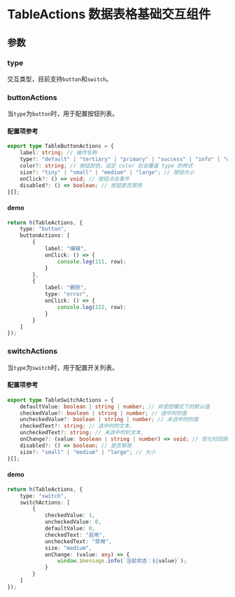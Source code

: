 # TableActions 数据表格基础交互组件

## 参数

### type

交互类型，目前支持`button`和`switch`。

### buttonActions

当`type`为`button`时，用于配置按钮列表。

#### 配置项参考

```typescript
export type TableButtonActions = {
    label: string; // 操作名称
    type?: "default" | "tertiary" | "primary" | "success" | "info" | "warning" | "error"; // 按钮类型
    color?: string; // 按钮颜色，设定 color 后会覆盖 type 的样式
    size?: "tiny" | "small" | "medium" | "large"; // 按钮大小
    onClick?: () => void; // 按钮点击事件
    disabled?: () => boolean; // 按钮是否禁用
}[];
```

#### demo

```typescript
return h(TableActions, {
    type: "button",
    buttonActions: [
        {
            label: "编辑",
            onClick: () => {
                console.log(111, row);
            }
        },
        {
            label: "删除",
            type: "error",
            onClick: () => {
                console.log(222, row);
            }
        }
    ]
});
```

### switchActions

当`type`为`switch`时，用于配置开关列表。

#### 配置项参考

```typescript
export type TableSwitchActions = {
    defaultValue: boolean | string | number; // 非受控模式下的默认值
    checkedValue?: boolean | string | number; // 选中时的值
    uncheckedValue?: boolean | string | number; // 未选中时的值
    checkedText?: string; // 选中时的文本,
    uncheckedText?: string; // 未选中时的文本,
    onChange?: (value: boolean | string | number) => void; // 变化时回调函数
    disabled?: () => boolean; // 是否禁用
    size?: "small" | "medium" | "large"; // 大小
}[];
```

#### demo

```typescript
return h(TableActions, {
    type: "switch",
    switchActions: [
        {
            checkedValue: 1,
            uncheckedValue: 0,
            defaultValue: 0,
            checkedText: "启用",
            uncheckedText: "禁用",
            size: "medium",
            onChange: (value: any) => {
                window.$message.info(`当前状态：${value}`);
            }
        }
    ]
});
```
